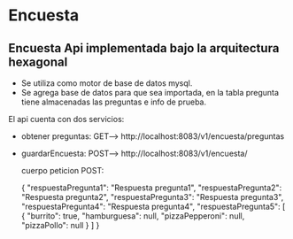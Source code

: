 # Encuesta
Encuesta Api implementada bajo la arquitectura hexagonal
---------------
- Se utiliza como motor de base de datos mysql.
- Se agrega base de datos para que sea importada, en la tabla pregunta tiene 
  almacenadas las preguntas e info de prueba.



El api cuenta con dos servicios: 

- obtener preguntas: GET--> http://localhost:8083/v1/encuesta/preguntas

- guardarEncuesta: POST-->  http://localhost:8083/v1/encuesta/

  cuerpo peticion POST:

	{
    "respuestaPregunta1": "Respuesta pregunta1",
    "respuestaPregunta2": "Respuesta pregunta2",
    "respuestaPregunta3": "Respuesta pregunta3",
    "respuestaPregunta4": "Respuesta pregunta4",
    "respuestaPregunta5": [
        {
            "burrito": true,
            "hamburguesa": null,
            "pizzaPepperoni": null,
            "pizzaPollo": null
        }
    ]
}
